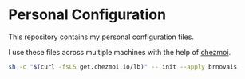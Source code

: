 # Personal Configuration

This repository contains my personal configuration files.

I use these files across multiple machines with the help of [chezmoi](https://www.chezmoi.io).

```sh
sh -c "$(curl -fsLS get.chezmoi.io/lb)" -- init --apply brnovais
```
